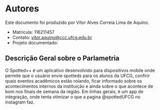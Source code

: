 # Autores

Este documento foi produzido por Vítor Alves Correia Lima de Aquino.

- Matrícula: 116211457
- Contato: vitor.aquino@ccc.ufcg.edu.br
- Projeto documentado: 

## Descrição Geral sobre o Parlametria

O Spotted++ é um aplicativo desenvolvido para dispositivos mobile onde permite que o usuário envie spotteds para os alunos da UFCG, 
confirir quais eventos acadêmicos estão rolando, ficar informado sobre os acontecimentos internos da instituição e ainda sobre o que 
acontece de bom nos finais de semana da região.
Em linhas gerais, é um app de integração, onde tenta otimizar o que a pagina @spottedUFCG no instagram faz.